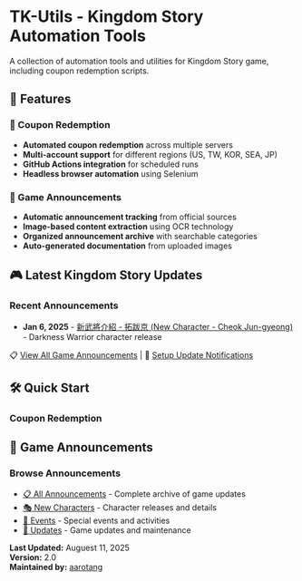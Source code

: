 # TK-Utils - Kingdom Story Automation Tools

A collection of automation tools and utilities for Kingdom Story game, including coupon redemption scripts.

## 🚀 Features

### 🎫 Coupon Redemption
- **Automated coupon redemption** across multiple servers
- **Multi-account support** for different regions (US, TW, KOR, SEA, JP)
- **GitHub Actions integration** for scheduled runs
- **Headless browser automation** using Selenium

### 📰 Game Announcements
- **Automatic announcement tracking** from official sources
- **Image-based content extraction** using OCR technology
- **Organized announcement archive** with searchable categories
- **Auto-generated documentation** from uploaded images

## 🎮 Latest Kingdom Story Updates

### Recent Announcements
- **Jan 6, 2025** - [新武將介紹 - 拓跋京 (New Character - Cheok Jun-gyeong)](announcements/2025-08-cheok-jun-gyeong/) - Darkness Warrior character release

📋 [View All Game Announcements](announcements/) | 🔔 [Setup Update Notifications](.github/workflows/)

## 🛠️ Quick Start

### Coupon Redemption



## 📰 Game Announcements

### Browse Announcements
- [📋 All Announcements](announcements/) - Complete archive of game updates
- [🎭 New Characters](announcements/#-new-characters) - Character releases and details
- [🎉 Events](announcements/#-events) - Special events and activities
- [🔧 Updates](announcements/#-maintenance--updates) - Game updates and maintenance




**Last Updated:** Auguest 11, 2025  
**Version:** 2.0  
**Maintained by:** [aarotang](https://github.com/aarotang)
